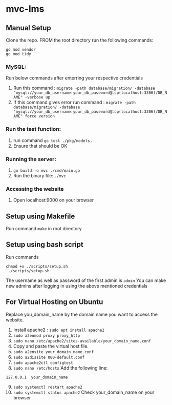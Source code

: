 # mvc-lms

## Manual Setup
Clone the repo. FROM the root directory run the following commands:
```
go mod vendor
go mod tidy
```
### MySQL:
Run below commands after enterring your respective credentials
1. Run this command : `migrate -path database/migration/ -database "mysql://your_db_username:your_db_password@tcp(localhost:3306)/DB_NAME" -verbose up`
2. If this command gives error run command : `migrate -path database/migration/ -database "mysql://your_db_username:your_db_password@tcp(localhost:3306)/DB_NAME" force version`


### Run the test function:
1. run command `go test ./pkg/models` .
2. Ensure that should be OK 

### Running the server:
1. `go build -o mvc ./cmd/main.go`
2.  Run the binary file: `./mvc`

### Accessing the website
1. Open localhost:9000 on your browser

## Setup using Makefile
Run command `make` in root directory 

## Setup using bash script 
Run commands 
```
chmod +x ./scripts/setup.sh
 ./scripts/setup.sh
```

The username as well as password of the first admin is `admin` 
You can make new admins after logging in using the above mentioned credentials

## For Virtual Hosting on Ubuntu

Replace you_domain_name by the domain name you want to access the website.
1. Install apache2 : `sudo apt install apache2`
2. `sudo a2enmod proxy proxy_http`
3. `sudo nano /etc/apache2/sites-available/your_domain_name.conf` 
4. Copy and paste the virtual host file.
5. `sudo a2ensite your_domain_name.conf`
6. `sudo a2dissite 000-default.conf`
7. `sudo apache2ctl configtest`
8. `sudo nano /etc/hosts`
Add the following line:
```
127.0.0.1  your_domain_name
```
9. `sudo systemctl restart apache2`
10. `sudo systemctl status apache2`
Check your_domain_name on your browser